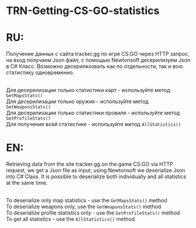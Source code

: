 # TRN-Getting-CS-GO-statistics

# **RU**: 
Получение данных с сайта tracker.gg по игре CS:GO через HTTP запрос, на вход получаем Json файл, с помощью Newtonsoft десерилизуем Json в C# Класс. 
Возможно десерилизовать как по отдельности, так и всю статистику одновременно.

</br>Для десерилизации только статистики карт - используйте метод ```GetMapsStats()```
</br>Для десерилизации только оружия - используйте метод ```GetWeaponsStats()```
</br>Для десерилизации только статистики провиля - используйте метод ```GetProfileStats()```
</br>Для получения всей статистике - используйте метод ```AllStatistics()```

# **EN**:
Retrieving data from the site tracker.gg on the game CS:GO via HTTP request, we get a Json file as input, using Newtonsoft we deserialize Json into C# Class.
It is possible to deserialize both individually and all statistics at the same time.

</br>To deserialize only map statistics - use the ```GetMapsStats()``` method
</br>To deserialize weapons only, use the ```GetWeaponsStats()``` method
</br>To deserialize profile statistics only - use the ```GetProfileStats()``` method
</br>To get all statistics - use the ```AllStatistics()``` method
